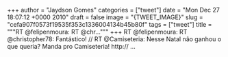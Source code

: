 
+++
author = "Jaydson Gomes"
categories = ["tweet"]
date = "Mon Dec 27 18:07:12 +0000 2010"
draft = false
image = "{TWEET_IMAGE}"
slug = "cefa907f0573f19535f353c1336004134b45b80f"
tags = ["tweet"]
title = """RT @felipenmoura: RT @chr..."""
+++
RT @felipenmoura: RT @christopher78: Fantástico! // RT @Camiseteria: Nesse Natal não ganhou o que queria? Manda pro Camiseteria! http:// ...
